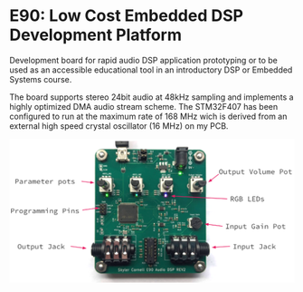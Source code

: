 # E90: Low Cost Embedded DSP Development Platform

Development board for rapid audio DSP application prototyping or to be used as an accessible educational tool in an introductory DSP or Embedded Systems course.

The board supports stereo 24bit audio at 48kHz sampling and implements a highly optimized DMA audio stream scheme. The STM32F407 has been configured to run at the maximum rate of 168 MHz wich is derived from an external high speed crystal oscillator (16 MHz) on my PCB.


![](Hardware.png)



